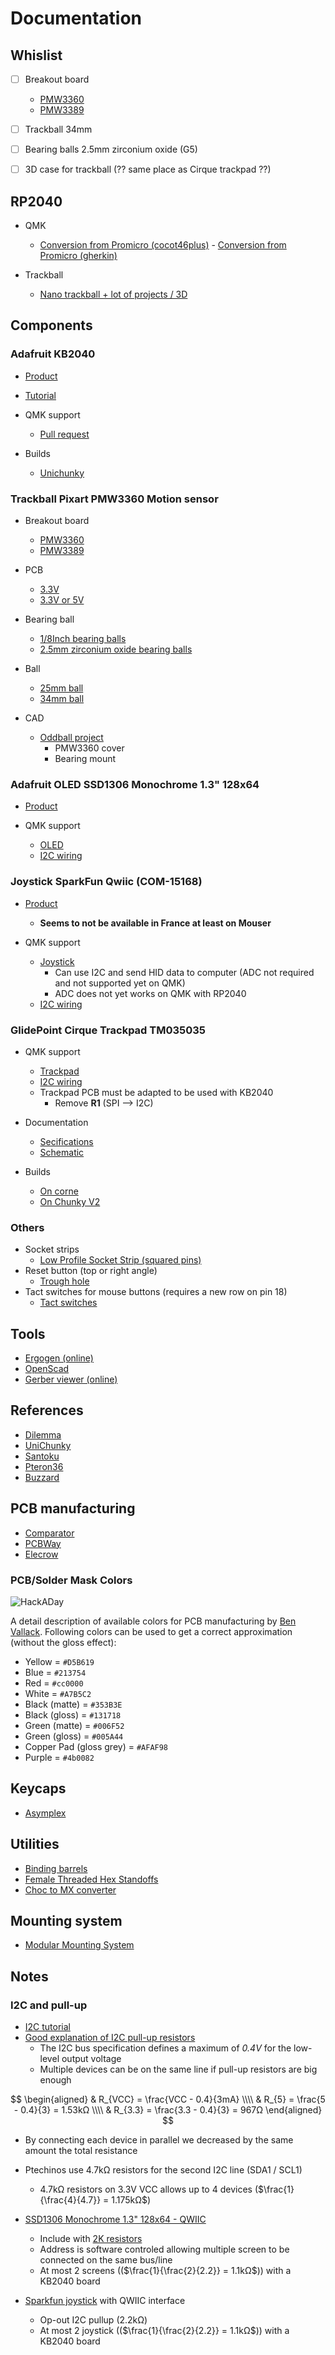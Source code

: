 # Documentation

## Whislist

  - [ ] Breakout board
    - [PMW3360](https://www.tindie.com/products/jkicklighter/pmw3360-motion-sensor)
    - [PMW3389](https://www.tindie.com/products/jkicklighter/pmw3389-motion-sensor/)
  - [ ] Trackball 34mm
  - [ ] Bearing balls 2.5mm zirconium oxide (G5)
  - [ ] 3D case for trackball (?? same place as Cirque trackpad ??)


## RP2040

   - QMK
     - [Conversion from Promicro (cocot46plus)](https://zhan.co.nl/posts/2022-08-24-cocot46plus-build-notes/#converting-to-rp2040)
    - [Conversion from Promicro (gherkin)](https://learn.adafruit.com/using-qmk-on-rp2040-microcontrollers?view=all)

   - Trackball
     - [Nano trackball + lot of projects / 3D](https://github.com/jfedor2/rp2040-pmw3360)


## Components
### Adafruit KB2040
  - [Product](https://www.adafruit.com/product/5302)
  - [Tutorial](https://learn.adafruit.com/adafruit-kb2040)

  - QMK support
    - [Pull request](https://github.com/qmk/qmk_firmware/pull/14877)

  - Builds
    - [Unichunky](https://www.reddit.com/r/ErgoMechKeyboards/comments/wizqo8/the_unichunky/)


### Trackball Pixart PMW3360 Motion sensor
  - Breakout board
    - [PMW3360](https://www.tindie.com/products/jkicklighter/pmw3360-motion-sensor)
    - [PMW3389](https://www.tindie.com/products/jkicklighter/pmw3389-motion-sensor/)

  - PCB
    - [3.3V](https://github.com/jfedor2/pmw3360-breakout)
    - [3.3V or 5V](https://github.com/Ariamelon/Ogen)

  - Bearing ball
    - [1/8Inch bearing balls](https://www.amazon.fr/c%C3%A9ramique-roulement-pr%C3%A9cision-Nitrure-silicium/dp/B073XKSK2F)
    - [2.5mm zirconium oxide bearing balls](https://www.amazon.fr/map-roulement-c%C3%A9ramique-zirconium-pr%C3%A9cision/dp/B081SNSRYH/ref=sr_1_18?__mk_fr_FR=%C3%85M%C3%85%C5%BD%C3%95%C3%91&crid=2I8JTB4UX6ATJ&keywords=2.5mm+zirconium+oxide&qid=1661682383&sprefix=2.5mm+zirconium+oxide%2Caps%2C153&sr=8-18)

  - Ball
    - [25mm ball](https://www.amazon.com/CAOREN-16pcs-Billiard-Children-Accessories/dp/B0836WQQF5)
    - [34mm ball](https://www.amazon.fr/Perixx-PERIPRO-303-GBK-34mm-Trackball/dp/B08DD6GQRV/ref=sr_1_12?__mk_fr_FR=%C3%85M%C3%85%C5%BD%C3%95%C3%91&crid=D6O7OH602GWM&keywords=34mm+trackball&qid=1661681459&sprefix=34mm+trackballs%2Caps%2C271&sr=8-12)

  - CAD
    - [Oddball project](https://github.com/atulloh/oddball)
      - PMW3360 cover
      - Bearing mount

### Adafruit OLED SSD1306 Monochrome 1.3" 128x64
  - [Product](https://www.adafruit.com/product/938)

  - QMK support
    - [OLED](https://docs.qmk.fm/#/feature_oled_driver?id=basic-configuration)
    - [I2C wiring](https://docs.qmk.fm/#/feature_split_keyboard)


### Joystick SparkFun Qwiic (COM-15168)
  - [Product](https://www.sparkfun.com/products/15168)
    - **Seems to not be available in France at least on Mouser**

  - QMK support
    - [Joystick](https://github.com/qmk/qmk_firmware/blob/master/docs/feature_joystick.md)
      - Can use I2C and send HID data to computer (ADC not required and not supported yet on QMK)
      - ADC does not yet works on QMK with RP2040
    - [I2C wiring](https://docs.qmk.fm/#/feature_split_keyboard)


### GlidePoint Cirque Trackpad TM035035
  - QMK support
    - [Trackpad](https://github.com/qmk/qmk_firmware/blob/master/docs/feature_pointing_device.md)
    - [I2C wiring](https://docs.qmk.fm/#/feature_split_keyboard)
    - Trackpad PCB must be adapted to be used with KB2040
      - Remove **R1** (SPI --> I2C)

  - Documentation
    - [Secifications](https://www.dropbox.com/s/2l2cywvwxdfnoyw/GP-DS-170409%20TM035035%20SPI-I2C%20PINN%20Trackpad%20Spec.pdf?dl=0)
    - [Schematic](https://www.dropbox.com/s/vk752nkoqo7jbqw/02-000611-00RevA01_TM035035-2024-000_SCH.pdf?dl=0)

  - Builds
    - [On corne](https://beekeeb.com/cirque-trackpad-i2c-on-corne-keyboard/)
    - [On Chunky V2](https://kbd.news/Chunky-V2-1219.html)


### Others

   - Socket strips
     - [Low Profile Socket Strip (squared pins)](https://www.mouser.fr/ProductDetail/Samtec/CES-104-01-L-S?qs=PB6%2FjmICvI1cSb0fQjZcig%3D%3D)
   - Reset button (top or right angle)
     - [Trough hole](https://splitkb.com/collections/keyboard-parts/products/reset-buttons)
   - Tact switches for mouse buttons (requires a new row on pin 18)
     -  [Tact switches](https://en.jian-fu.com/product/48.html)


## Tools
  - [Ergogen (online)](https://ergogen.cache.works/)
  - [OpenScad](https://openscad.org/)
  - [Gerber viewer (online)](https://www.gerberviewer.io/view)


## References

  - [Dilemma](https://kbd.news/Dilemma-keyboard-1557.html)
  - [UniChunky](https://kbd.news/UniChunky-1579.html)
  - [Santoku](https://kbd.news/Santoku-Gen-2-842.html)
  - [Pteron36](https://github.com/harshitgoel96/pteron36-split-keyboard)
  - [Buzzard](https://github.com/crehmann/Buzzard)


## PCB manufacturing
  - [Comparator](https://pcbshopper.com/)
  - [PCBWay](https://www.pcbway.com/orderonline.aspx)
  - [Elecrow](https://www.elecrow.com/pcb-manufacturing.html)

### PCB/Solder Mask Colors
![HackADay](https://hackaday.com/wp-content/uploads/2018/05/colorswatches.jpg?w=800)

A detail description of available colors for PCB manufacturing by [Ben Vallack](https://www.youtube.com/watch?v=3PSUh6gRJk8).
Following colors can be used to get a correct approximation (without the gloss effect):

  - Yellow = `#D5B619`
  - Blue = `#213754`
  - Red = `#cc0000`
  - White = `#A7B5C2`
  - Black (matte) = `#353B3E`
  - Black (gloss) = `#131718`
  - Green (matte) = `#006F52`
  - Green (gloss) = `#005A44`
  - Copper Pad (gloss grey) = `#AFAF98`
  - Purple = `#4b0082`


## Keycaps
  - [Asymplex](https://www.asymplex.xyz)


## Utilities
  - [Binding barrels](https://www.mcmaster.com/binding-barrels/)
  - [Female Threaded Hex Standoffs ](https://www.mcmaster.com/standoffs/thread-size~1-4-20/length~1-4/)
  - [Choc to MX converter](https://www.thingiverse.com/thing:4504072)

## Mounting system

  - [Modular Mounting System](https://www.thingiverse.com/thing:2194278)

## Notes
### I2C and pull-up
  - [I2C tutorial](https://learn.sparkfun.com/tutorials/i2c)
  - [Good explanation of I2C pull-up resistors](https://www.bluedot.space/tutorials/how-many-devices-can-you-connect-on-i2c-bus/)
    - The I2C bus specification defines a maximum of *0.4V* for the low-level output voltage
    - Multiple devices can be on the same line if pull-up resistors are big enough

$$
\begin{aligned}
& R_{VCC} = \frac{VCC - 0.4}{3mA} \\\\
& R_{5} = \frac{5 - 0.4}{3} = 1.53kΩ \\\\
& R_{3.3} = \frac{3.3 - 0.4}{3} = 967Ω
\end{aligned}
$$

  - By connecting each device in parallel we decreased by the same amount the total resistance

  - Ptechinos use 4.7kΩ resistors for the second I2C line (SDA1 / SCL1)
    - 4.7kΩ resistors on 3.3V VCC allows up to $4$ devices ($\frac{1}{\frac{4}{4.7}} = 1.175kΩ$)

  - [SSD1306 Monochrome 1.3" 128x64 - QWIIC](https://www.adafruit.com/product/938)
    - Include with [2K resistors](https://cdn-shop.adafruit.com/datasheets/UG-2864HSWEG01+user+guide.pdf)
    - Address is software controled allowing multiple screen to be connected on the same bus/line
    - At most 2 screens (($\frac{1}{\frac{2}{2.2}} = 1.1kΩ$)) with a KB2040 board

  - [Sparkfun joystick](https://www.sparkfun.com/products/15168) with QWIIC interface
    - Op-out I2C pullup (2.2kΩ)[](https://cdn.sparkfun.com/assets/7/4/a/6/8/Qwiic_Joystick.pdf)
    - At most 2 joystick (($\frac{1}{\frac{2}{2.2}} = 1.1kΩ$)) with a KB2040 board

